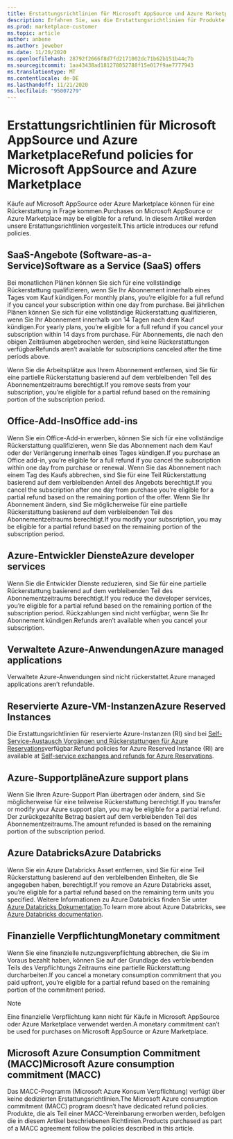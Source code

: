 ```yaml
---
title: Erstattungsrichtlinien für Microsoft AppSource und Azure Marketplace
description: Erfahren Sie, was die Erstattungsrichtlinien für Produkte sind, die auf Microsoft AppSource und Azure Marketplace verkauft wurden.
ms.prod: marketplace-customer
ms.topic: article
author: anbene
ms.author: jeweber
ms.date: 11/20/2020
ms.openlocfilehash: 28792f2666f8d7fd2171002dc71b62b151b44c7b
ms.sourcegitcommit: 1aa43438ad181278052788f15e017f9ae7777943
ms.translationtype: MT
ms.contentlocale: de-DE
ms.lasthandoff: 11/21/2020
ms.locfileid: "95007279"
---
```

# <a name="refund-policies-for-microsoft-appsource-and-azure-marketplace"></a><span data-ttu-id="02bf5-103">Erstattungsrichtlinien für Microsoft AppSource und Azure Marketplace</span><span class="sxs-lookup"><span data-stu-id="02bf5-103">Refund policies for Microsoft AppSource and Azure Marketplace</span></span>

<span data-ttu-id="02bf5-104">Käufe auf Microsoft AppSource oder Azure Marketplace können für eine Rückerstattung in Frage kommen.</span><span class="sxs-lookup"><span data-stu-id="02bf5-104">Purchases on Microsoft AppSource or Azure Marketplace may be eligible for a refund.</span></span> <span data-ttu-id="02bf5-105">In diesem Artikel werden unsere Erstattungsrichtlinien vorgestellt.</span><span class="sxs-lookup"><span data-stu-id="02bf5-105">This article introduces our refund policies.</span></span>

## <a name="software-as-a-service-saas-offers"></a><span data-ttu-id="02bf5-106">SaaS-Angebote (Software-as-a-Service)</span><span class="sxs-lookup"><span data-stu-id="02bf5-106">Software as a Service (SaaS) offers</span></span>

<span data-ttu-id="02bf5-107">Bei monatlichen Plänen können Sie sich für eine vollständige Rückerstattung qualifizieren, wenn Sie Ihr Abonnement innerhalb eines Tages vom Kauf kündigen.</span><span class="sxs-lookup"><span data-stu-id="02bf5-107">For monthly plans, you’re eligible for a full refund if you cancel your subscription within one day from purchase.</span></span> <span data-ttu-id="02bf5-108">Bei jährlichen Plänen können Sie sich für eine vollständige Rückerstattung qualifizieren, wenn Sie Ihr Abonnement innerhalb von 14 Tagen nach dem Kauf kündigen.</span><span class="sxs-lookup"><span data-stu-id="02bf5-108">For yearly plans, you’re eligible for a full refund if you cancel your subscription within 14 days from purchase.</span></span> <span data-ttu-id="02bf5-109">Für Abonnements, die nach den obigen Zeiträumen abgebrochen werden, sind keine Rückerstattungen verfügbar</span><span class="sxs-lookup"><span data-stu-id="02bf5-109">Refunds aren’t available for subscriptions canceled after the time periods above.</span></span>

<span data-ttu-id="02bf5-110">Wenn Sie die Arbeitsplätze aus Ihrem Abonnement entfernen, sind Sie für eine partielle Rückerstattung basierend auf dem verbleibenden Teil des Abonnementzeitraums berechtigt.</span><span class="sxs-lookup"><span data-stu-id="02bf5-110">If you remove seats from your subscription, you’re eligible for a partial refund based on the remaining portion of the subscription period.</span></span>

## <a name="office-add-ins"></a><span data-ttu-id="02bf5-111">Office-Add-Ins</span><span class="sxs-lookup"><span data-stu-id="02bf5-111">Office add-ins</span></span>

<span data-ttu-id="02bf5-112">Wenn Sie ein Office-Add-in erwerben, können Sie sich für eine vollständige Rückerstattung qualifizieren, wenn Sie das Abonnement nach dem Kauf oder der Verlängerung innerhalb eines Tages kündigen.</span><span class="sxs-lookup"><span data-stu-id="02bf5-112">If you purchase an Office add-in, you’re eligible for a full refund if you cancel the subscription within one day from purchase or renewal.</span></span>  <span data-ttu-id="02bf5-113">Wenn Sie das Abonnement nach einem Tag des Kaufs abbrechen, sind Sie für eine Teil Rückerstattung basierend auf dem verbleibenden Anteil des Angebots berechtigt.</span><span class="sxs-lookup"><span data-stu-id="02bf5-113">If you cancel the subscription after one day from purchase you’re eligible for a partial refund based on the remaining portion of the offer.</span></span>  <span data-ttu-id="02bf5-114">Wenn Sie Ihr Abonnement ändern, sind Sie möglicherweise für eine partielle Rückerstattung basierend auf dem verbleibenden Teil des Abonnementzeitraums berechtigt.</span><span class="sxs-lookup"><span data-stu-id="02bf5-114">If you modify your subscription, you may be eligible for a partial refund based on the remaining portion of the subscription period.</span></span>

## <a name="azure-developer-services"></a><span data-ttu-id="02bf5-115">Azure-Entwickler Dienste</span><span class="sxs-lookup"><span data-stu-id="02bf5-115">Azure developer services</span></span>

<span data-ttu-id="02bf5-116">Wenn Sie die Entwickler Dienste reduzieren, sind Sie für eine partielle Rückerstattung basierend auf dem verbleibenden Teil des Abonnementzeitraums berechtigt.</span><span class="sxs-lookup"><span data-stu-id="02bf5-116">If you reduce the developer services, you’re eligible for a partial refund based on the remaining portion of the subscription period.</span></span> <span data-ttu-id="02bf5-117">Rückzahlungen sind nicht verfügbar, wenn Sie Ihr Abonnement kündigen.</span><span class="sxs-lookup"><span data-stu-id="02bf5-117">Refunds aren’t available when you cancel your subscription.</span></span>

## <a name="azure-managed-applications"></a><span data-ttu-id="02bf5-118">Verwaltete Azure-Anwendungen</span><span class="sxs-lookup"><span data-stu-id="02bf5-118">Azure managed applications</span></span>

<span data-ttu-id="02bf5-119">Verwaltete Azure-Anwendungen sind nicht rückerstattet.</span><span class="sxs-lookup"><span data-stu-id="02bf5-119">Azure managed applications aren’t refundable.</span></span>

## <a name="azure-reserved-instances"></a><span data-ttu-id="02bf5-120">Reservierte Azure-VM-Instanzen</span><span class="sxs-lookup"><span data-stu-id="02bf5-120">Azure Reserved Instances</span></span>

<span data-ttu-id="02bf5-121">Die Erstattungsrichtlinien für reservierte Azure-Instanzen (RI) sind bei [Self-Service-Austausch Vorgängen und Rückerstattungen für Azure Reservations](/azure/cost-management-billing/reservations/exchange-and-refund-azure-reservations)verfügbar.</span><span class="sxs-lookup"><span data-stu-id="02bf5-121">Refund policies for Azure Reserved Instance (RI) are available at [Self-service exchanges and refunds for Azure Reservations](/azure/cost-management-billing/reservations/exchange-and-refund-azure-reservations).</span></span>

## <a name="azure-support-plans"></a><span data-ttu-id="02bf5-122">Azure-Supportpläne</span><span class="sxs-lookup"><span data-stu-id="02bf5-122">Azure support plans</span></span>

<span data-ttu-id="02bf5-123">Wenn Sie Ihren Azure-Support Plan übertragen oder ändern, sind Sie möglicherweise für eine teilweise Rückerstattung berechtigt.</span><span class="sxs-lookup"><span data-stu-id="02bf5-123">If you transfer or modify your Azure support plan, you may be eligible for a partial refund.</span></span> <span data-ttu-id="02bf5-124">Der zurückgezahlte Betrag basiert auf dem verbleibenden Teil des Abonnementzeitraums.</span><span class="sxs-lookup"><span data-stu-id="02bf5-124">The amount refunded is based on the remaining portion of the subscription period.</span></span>

## <a name="azure-databricks"></a><span data-ttu-id="02bf5-125">Azure Databricks</span><span class="sxs-lookup"><span data-stu-id="02bf5-125">Azure Databricks</span></span>

<span data-ttu-id="02bf5-126">Wenn Sie ein Azure Databricks Asset entfernen, sind Sie für eine Teil Rückerstattung basierend auf den verbleibenden Einheiten, die Sie angegeben haben, berechtigt.</span><span class="sxs-lookup"><span data-stu-id="02bf5-126">If you remove an Azure Databricks asset, you’re eligible for a partial refund based on the remaining term units you specified.</span></span> <span data-ttu-id="02bf5-127">Weitere Informationen zu Azure Databricks finden Sie unter [Azure Databricks Dokumentation](/azure/databricks).</span><span class="sxs-lookup"><span data-stu-id="02bf5-127">To learn more about Azure Databricks, see [Azure Databricks documentation](/azure/databricks).</span></span>

## <a name="monetary-commitment"></a><span data-ttu-id="02bf5-128">Finanzielle Verpflichtung</span><span class="sxs-lookup"><span data-stu-id="02bf5-128">Monetary commitment</span></span>

<span data-ttu-id="02bf5-129">Wenn Sie eine finanzielle nutzungsverpflichtung abbrechen, die Sie im Voraus bezahlt haben, können Sie auf der Grundlage des verbleibenden Teils des Verpflichtungs Zeitraums eine partielle Rückerstattung durcharbeiten.</span><span class="sxs-lookup"><span data-stu-id="02bf5-129">If you cancel a monetary consumption commitment that you paid upfront, you’re eligible for a partial refund based on the remaining portion of the commitment period.</span></span>

> [!NOTE]
> <span data-ttu-id="02bf5-130">Eine finanzielle Verpflichtung kann nicht für Käufe in Microsoft AppSource oder Azure Marketplace verwendet werden.</span><span class="sxs-lookup"><span data-stu-id="02bf5-130">A monetary commitment can’t be used for purchases on Microsoft AppSource or Azure Marketplace.</span></span>

## <a name="microsoft-azure-consumption-commitment-macc"></a><span data-ttu-id="02bf5-131">Microsoft Azure Consumption Commitment (MACC)</span><span class="sxs-lookup"><span data-stu-id="02bf5-131">Microsoft Azure consumption commitment (MACC)</span></span>

<span data-ttu-id="02bf5-132">Das MACC-Programm (Microsoft Azure Konsum Verpflichtung) verfügt über keine dedizierten Erstattungsrichtlinien.</span><span class="sxs-lookup"><span data-stu-id="02bf5-132">The Microsoft Azure consumption commitment (MACC) program doesn’t have dedicated refund policies.</span></span> <span data-ttu-id="02bf5-133">Produkte, die als Teil einer MACC-Vereinbarung erworben werden, befolgen die in diesem Artikel beschriebenen Richtlinien.</span><span class="sxs-lookup"><span data-stu-id="02bf5-133">Products purchased as part of a MACC agreement follow the policies described in this article.</span></span>
